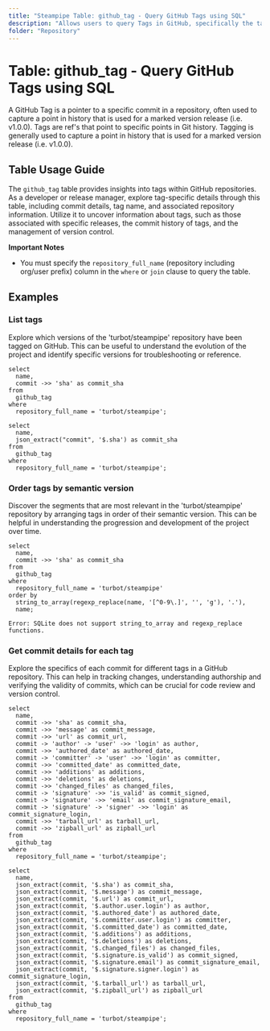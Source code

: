 ```yaml
---
title: "Steampipe Table: github_tag - Query GitHub Tags using SQL"
description: "Allows users to query Tags in GitHub, specifically the tag name, ID, commit details, and associated repository information, providing insights into version control and release management."
folder: "Repository"
---
```


# Table: github_tag - Query GitHub Tags using SQL

A GitHub Tag is a pointer to a specific commit in a repository, often used to capture a point in history that is used for a marked version release (i.e. v1.0.0). Tags are ref's that point to specific points in Git history. Tagging is generally used to capture a point in history that is used for a marked version release (i.e. v1.0.0).

## Table Usage Guide

The `github_tag` table provides insights into tags within GitHub repositories. As a developer or release manager, explore tag-specific details through this table, including commit details, tag name, and associated repository information. Utilize it to uncover information about tags, such as those associated with specific releases, the commit history of tags, and the management of version control.

**Important Notes**
- You must specify the `repository_full_name` (repository including org/user prefix) column in the `where` or `join` clause to query the table.

## Examples

### List tags
Explore which versions of the 'turbot/steampipe' repository have been tagged on GitHub. This can be useful to understand the evolution of the project and identify specific versions for troubleshooting or reference.

```sql+postgres
select
  name,
  commit ->> 'sha' as commit_sha
from
  github_tag
where
  repository_full_name = 'turbot/steampipe';
```

```sql+sqlite
select
  name,
  json_extract("commit", '$.sha') as commit_sha
from
  github_tag
where
  repository_full_name = 'turbot/steampipe';
```

### Order tags by semantic version
Discover the segments that are most relevant in the 'turbot/steampipe' repository by arranging tags in order of their semantic version. This can be helpful in understanding the progression and development of the project over time.

```sql+postgres
select
  name,
  commit ->> 'sha' as commit_sha
from
  github_tag
where
  repository_full_name = 'turbot/steampipe'
order by
  string_to_array(regexp_replace(name, '[^0-9\.]', '', 'g'), '.'),
  name;
```

```sql+sqlite
Error: SQLite does not support string_to_array and regexp_replace functions.
```

### Get commit details for each tag
Explore the specifics of each commit for different tags in a GitHub repository. This can help in tracking changes, understanding authorship and verifying the validity of commits, which can be crucial for code review and version control.

```sql+postgres
select
  name,
  commit ->> 'sha' as commit_sha,
  commit ->> 'message' as commit_message,
  commit ->> 'url' as commit_url,
  commit -> 'author' -> 'user' ->> 'login' as author,
  commit ->> 'authored_date' as authored_date,
  commit -> 'committer' -> 'user' ->> 'login' as committer,
  commit ->> 'committed_date' as committed_date,
  commit ->> 'additions' as additions,
  commit ->> 'deletions' as deletions,
  commit ->> 'changed_files' as changed_files,
  commit -> 'signature' ->> 'is_valid' as commit_signed,
  commit -> 'signature' ->> 'email' as commit_signature_email,
  commit -> 'signature' -> 'signer' ->> 'login' as commit_signature_login,
  commit ->> 'tarball_url' as tarball_url,
  commit ->> 'zipball_url' as zipball_url
from
  github_tag
where
  repository_full_name = 'turbot/steampipe';
```

```sql+sqlite
select
  name,
  json_extract(commit, '$.sha') as commit_sha,
  json_extract(commit, '$.message') as commit_message,
  json_extract(commit, '$.url') as commit_url,
  json_extract(commit, '$.author.user.login') as author,
  json_extract(commit, '$.authored_date') as authored_date,
  json_extract(commit, '$.committer.user.login') as committer,
  json_extract(commit, '$.committed_date') as committed_date,
  json_extract(commit, '$.additions') as additions,
  json_extract(commit, '$.deletions') as deletions,
  json_extract(commit, '$.changed_files') as changed_files,
  json_extract(commit, '$.signature.is_valid') as commit_signed,
  json_extract(commit, '$.signature.email') as commit_signature_email,
  json_extract(commit, '$.signature.signer.login') as commit_signature_login,
  json_extract(commit, '$.tarball_url') as tarball_url,
  json_extract(commit, '$.zipball_url') as zipball_url
from
  github_tag
where
  repository_full_name = 'turbot/steampipe';
```